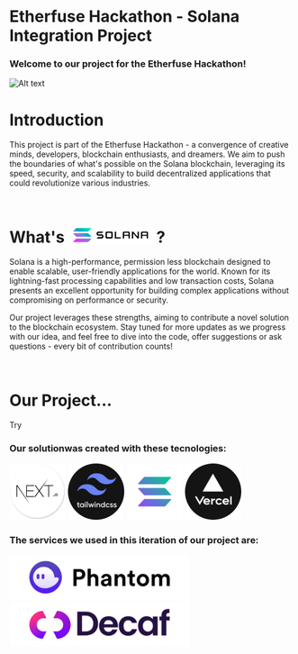 # Etherfuse Hackathon - Solana Integration Project

### Welcome to our project for the Etherfuse Hackathon!
![Alt text](https://hackathon.etherfuse.com/_next/image?url=https%3A%2F%2Fres.cloudinary.com%2Fdoxsdrk3n%2Fimage%2Fupload%2Fv1683683335%2Fevents_development%2F644872f40a4195997e430784%2Fphoto.jpg&w=828&q=75 "a title")

# Introduction
This project is part of the Etherfuse Hackathon - a convergence of creative minds, developers, blockchain enthusiasts, and dreamers. We aim to push the boundaries of what's possible on the Solana blockchain, leveraging its speed, security, and scalability to build decentralized applications that could revolutionize various industries.

<br/>

# What's <img src="./web/public/images/solana-logo.png" alt="Solana_Logo" width=150/> ?
Solana is a high-performance, permission less blockchain designed to enable scalable, user-friendly applications for the world. Known for its lightning-fast processing capabilities and low transaction costs, Solana presents an excellent opportunity for building complex applications without compromising on performance or security.

Our project leverages these strengths, aiming to contribute a novel solution to the blockchain ecosystem. Stay tuned for more updates as we progress with our idea, and feel free to dive into the code, offer suggestions or ask questions - every bit of contribution counts!

<br/>

# Our Project...

Try
### Our solutionwas created with these tecnologies:
<p float="left">
  <img src="./web/public/images/nextlogo.png" alt="NextJS_Logo" height=100/>
  <img src="./web/public/images/Tailwind.png" alt="Tailwind_Logo" height=100/>
  <img src="./web/public/images/solana.png" alt="Solana_Logo" height=100/>
  <img src="./web/public/images/Vercel.png" alt="Vercel_Logo" height=100/>
 </p>

### The services we used in this iteration of our project are:
<p float="left">
  <img src="./web/public/images/Phantomm.png" alt="Phantom_Logo" height=80/>
  <img src="./web/public/images/Decaf.png" alt="Decaf_Logo" height=80/>
</p>
